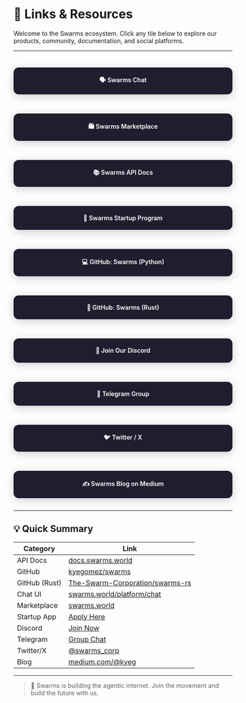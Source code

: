 # 🔗 Links & Resources

Welcome to the Swarms ecosystem. Click any tile below to explore our products, community, documentation, and social platforms.

---

<style>
.resource-grid {
  display: grid;
  grid-template-columns: repeat(auto-fit, minmax(260px, 1fr));
  gap: 1rem;
  margin-top: 1.5rem;
}

.resource-card {
  display: block;
  padding: 1.2rem;
  border-radius: 12px;
  background: #1e1e2f;
  color: white;
  text-decoration: none;
  text-align: center;
  font-weight: 600;
  transition: transform 0.2s ease, background 0.3s ease;
  box-shadow: 0 4px 20px rgba(0,0,0,0.2);
}

.resource-card:hover {
  transform: translateY(-4px);
  background: #2a2a3d;
}
</style>

<div class="resource-grid">

<a class="resource-card" href="https://swarms.world/platform/chat" target="_blank">🗣️ Swarms Chat</a>

<a class="resource-card" href="https://swarms.world" target="_blank">🛍️ Swarms Marketplace</a>

<a class="resource-card" href="https://docs.swarms.world/en/latest/swarms_cloud/swarms_api/" target="_blank">📚 Swarms API Docs</a>

<a class="resource-card" href="https://www.swarms.xyz/programs/startups" target="_blank">🚀 Swarms Startup Program</a>

<a class="resource-card" href="https://github.com/kyegomez/swarms" target="_blank">💻 GitHub: Swarms (Python)</a>

<a class="resource-card" href="https://github.com/The-Swarm-Corporation/swarms-rs" target="_blank">🦀 GitHub: Swarms (Rust)</a>

<a class="resource-card" href="https://discord.gg/jM3Z6M9uMq" target="_blank">💬 Join Our Discord</a>

<a class="resource-card" href="https://t.me/swarmsgroupchat" target="_blank">📱 Telegram Group</a>

<a class="resource-card" href="https://x.com/swarms_corp" target="_blank">🐦 Twitter / X</a>

<a class="resource-card" href="https://medium.com/@kyeg" target="_blank">✍️ Swarms Blog on Medium</a>

</div>

---

## 💡 Quick Summary

| Category     | Link                                                                 |
|--------------|----------------------------------------------------------------------|
| API Docs     | [docs.swarms.world](https://docs.swarms.world/en/latest/swarms_cloud/swarms_api/) |
| GitHub       | [kyegomez/swarms](https://github.com/kyegomez/swarms)               |
| GitHub (Rust)| [The-Swarm-Corporation/swarms-rs](https://github.com/The-Swarm-Corporation/swarms-rs) |
| Chat UI      | [swarms.world/platform/chat](https://swarms.world/platform/chat)     |
| Marketplace  | [swarms.world](https://swarms.world)                                 |
| Startup App  | [Apply Here](https://www.swarms.xyz/programs/startups)               |
| Discord      | [Join Now](https://discord.gg/jM3Z6M9uMq)                            |
| Telegram     | [Group Chat](https://t.me/swarmsgroupchat)                           |
| Twitter/X    | [@swarms_corp](https://x.com/swarms_corp)                            |
| Blog         | [medium.com/@kyeg](https://medium.com/@kyeg)                         |

---

> 🐝 Swarms is building the agentic internet. Join the movement and build the future with us.
